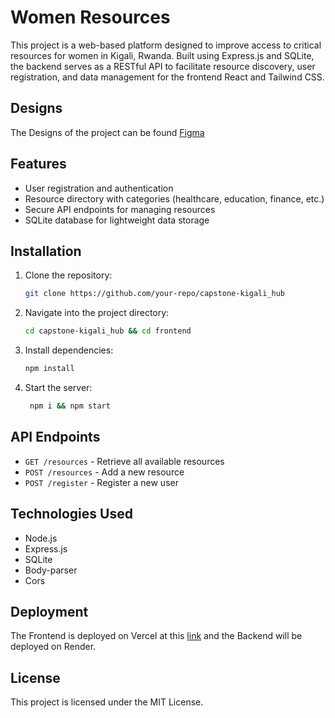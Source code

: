 # Women Resources

This project is a web-based platform designed to improve access to critical resources for women in Kigali, Rwanda. Built using Express.js and SQLite, the backend serves as a RESTful API to facilitate resource discovery, user registration, and data management for the frontend React and Tailwind CSS.

## Designs

The Designs of the project can be found [Figma](https://www.figma.com/design/QnS07Q1l4hlZnyoR3Lxn3W/Capstone-Ornella?node-id=5-87&t=qTA5NgOH2trhK0nS-1)

## Features

- User registration and authentication
- Resource directory with categories (healthcare, education, finance, etc.)
- Secure API endpoints for managing resources
- SQLite database for lightweight data storage

## Installation

1. Clone the repository:
   ```bash
   git clone https://github.com/your-repo/capstone-kigali_hub
   ```
2. Navigate into the project directory:
   ```bash
   cd capstone-kigali_hub && cd frontend
   ```
3. Install dependencies:
   ```bash
   npm install
   ```
4. Start the server:
   ```bash
    npm i && npm start
   ```

## API Endpoints

- `GET /resources` - Retrieve all available resources
- `POST /resources` - Add a new resource
- `POST /register` - Register a new user

## Technologies Used

- Node.js
- Express.js
- SQLite
- Body-parser
- Cors

## Deployment

The Frontend is deployed on Vercel at this [link](https://capstone-women-kigalihub.vercel.app/) and the Backend will be deployed on Render.

## License

This project is licensed under the MIT License.
